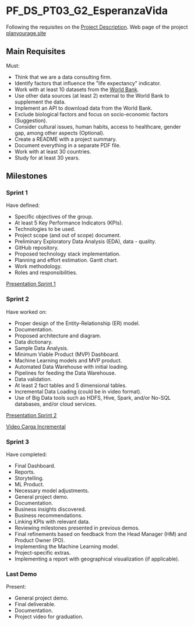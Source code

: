 # PF_DS_PT03_G2_EsperanzaVida

Following the requisites on the [Project Description](https://github.com/soyHenry/PF_DS/blob/PART-TIME/Proyectos/esperanza_vida.md).
Web page of the project [planyourage.site](http://www.planyourage.site/)

## Main Requisites

Must:

- Think that we are a data consulting firm.
- Identify factors that influence the "life expectancy" indicator.
- Work with at least 10 datasets from the [World Bank](https://databank.worldbank.org/databases).
- Use other data sources (at least 2) external to the World Bank to supplement the data.
- Implement an API to download data from the World Bank.
- Exclude biological factors and focus on socio-economic factors (Suggestion).
- Consider cultural issues, human habits, access to healthcare, gender gap, among other aspects (Optional).
- Create a README with a project summary.
- Document everything in a separate PDF file.
- Work with at least 30 countries.
- Study for at least 30 years.

## Milestones

### Sprint 1

Have defined:

- Specific objectives of the group.
- At least 5 Key Performance Indicators (KPIs).
- Technologies to be used.
- Project scope (and out of scope) document.
- Preliminary Exploratory Data Analysis (EDA), data - quality.
- GitHub repository.
- Proposed technology stack implementation.
- Planning and effort estimation. Gantt chart.
- Work methodology.
- Roles and responsibilities.

[Presentation Sprint 1](https://docs.google.com/presentation/d/1pUb3gqkp1Wir2-lxi2QUxNd-KVuYR7iF1GJpuHLuXmk/edit?usp=sharing)

### Sprint 2

Have worked on:

- Proper design of the Entity-Relationship (ER) model.
- Documentation.
- Proposed architecture and diagram.
- Data dictionary.
- Sample Data Analysis.
- Minimum Viable Product (MVP) Dashboard.
- Machine Learning models and MVP product.
- Automated Data Warehouse with initial loading.
- Pipelines for feeding the Data Warehouse.
- Data validation.
- At least 2 fact tables and 5 dimensional tables.
- Incremental Data Loading (could be in video format).
- Use of Big Data tools such as HDFS, Hive, Spark, and/or No-SQL databases, and/or cloud services.

[Presentation Sprint 2](https://docs.google.com/presentation/d/1F_wdeTkU0gY0QMIVMa2L5YlaUPRAYAv0Ixwla1Bgliw/edit?usp=sharing)


[Video Carga Incremental](https://drive.google.com/file/d/1JNPeSrHK4xp8YUxo0ensJmAqQNl7OTgf/view?usp=sharing)


### Sprint 3

Have completed:

- Final Dashboard.
- Reports.
- Storytelling.
- ML Product.
- Necessary model adjustments.
- General project demo.
- Documentation.
- Business insights discovered.
- Business recommendations.
- Linking KPIs with relevant data.
- Reviewing milestones presented in previous demos.
- Final refinements based on feedback from the Head Manager (HM) and Product Owner (PO).
- Implementing the Machine Learning model.
- Project-specific extras.
- Implementing a report with geographical visualization (if applicable).

### Last Demo

Present:

- General project demo.
- Final deliverable.
- Documentation.
- Project video for graduation.
